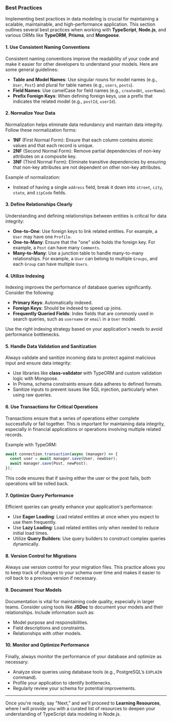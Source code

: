 ### Best Practices

Implementing best practices in data modeling is crucial for maintaining a scalable, maintainable, and high-performance application. This section outlines several best practices when working with **TypeScript**, **Node.js**, and various ORMs like **TypeORM**, **Prisma**, and **Mongoose**.

#### 1. Use Consistent Naming Conventions

Consistent naming conventions improve the readability of your code and make it easier for other developers to understand your models. Here are some general guidelines:

- **Table and Model Names**: Use singular nouns for model names (e.g., `User`, `Post`) and plural for table names (e.g., `users`, `posts`).
- **Field Names**: Use camelCase for field names (e.g., `createdAt`, `userName`).
- **Prefix Foreign Keys**: When defining foreign keys, use a prefix that indicates the related model (e.g., `postId`, `userId`).

#### 2. Normalize Your Data

Normalization helps eliminate data redundancy and maintain data integrity. Follow these normalization forms:

- **1NF** (First Normal Form): Ensure that each column contains atomic values and that each record is unique.
- **2NF** (Second Normal Form): Remove partial dependencies of non-key attributes on a composite key.
- **3NF** (Third Normal Form): Eliminate transitive dependencies by ensuring that non-key attributes are not dependent on other non-key attributes.

Example of normalization:
- Instead of having a single `address` field, break it down into `street`, `city`, `state`, and `zipCode` fields.

#### 3. Define Relationships Clearly

Understanding and defining relationships between entities is critical for data integrity:

- **One-to-One**: Use foreign keys to link related entities. For example, a `User` may have one `Profile`.
- **One-to-Many**: Ensure that the "one" side holds the foreign key. For example, a `Post` can have many `Comments`.
- **Many-to-Many**: Use a junction table to handle many-to-many relationships. For example, a `User` can belong to multiple `Groups`, and each `Group` can have multiple `Users`.

#### 4. Utilize Indexing

Indexing improves the performance of database queries significantly. Consider the following:

- **Primary Keys**: Automatically indexed.
- **Foreign Keys**: Should be indexed to speed up joins.
- **Frequently Queried Fields**: Index fields that are commonly used in search queries, such as `username` or `email` in a `User` model.

Use the right indexing strategy based on your application's needs to avoid performance bottlenecks.

#### 5. Handle Data Validation and Sanitization

Always validate and sanitize incoming data to protect against malicious input and ensure data integrity:

- Use libraries like **class-validator** with TypeORM and custom validation logic with Mongoose.
- In Prisma, schema constraints ensure data adheres to defined formats.
- Sanitize inputs to prevent issues like SQL injection, particularly when using raw queries.

#### 6. Use Transactions for Critical Operations

Transactions ensure that a series of operations either complete successfully or fail together. This is important for maintaining data integrity, especially in financial applications or operations involving multiple related records.

Example with TypeORM:

```typescript
await connection.transaction(async (manager) => {
  const user = await manager.save(User, newUser);
  await manager.save(Post, newPost);
});
```

This code ensures that if saving either the user or the post fails, both operations will be rolled back.

#### 7. Optimize Query Performance

Efficient queries can greatly enhance your application's performance:

- Use **Eager Loading**: Load related entities at once when you expect to use them frequently.
- Use **Lazy Loading**: Load related entities only when needed to reduce initial load times.
- Utilize **Query Builders**: Use query builders to construct complex queries dynamically.

#### 8. Version Control for Migrations

Always use version control for your migration files. This practice allows you to keep track of changes to your schema over time and makes it easier to roll back to a previous version if necessary.

#### 9. Document Your Models

Documentation is vital for maintaining code quality, especially in larger teams. Consider using tools like **JSDoc** to document your models and their relationships. Include information such as:

- Model purpose and responsibilities.
- Field descriptions and constraints.
- Relationships with other models.

#### 10. Monitor and Optimize Performance

Finally, always monitor the performance of your database and optimize as necessary:

- Analyze slow queries using database tools (e.g., PostgreSQL’s `EXPLAIN` command).
- Profile your application to identify bottlenecks.
- Regularly review your schema for potential improvements.

---

Once you're ready, say "Next," and we'll proceed to **Learning Resources**, where I will provide you with a curated list of resources to deepen your understanding of TypeScript data modeling in Node.js.
